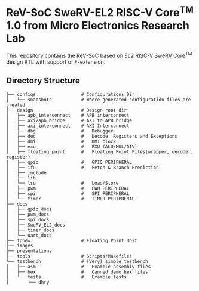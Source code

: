 # ReV-SoC SweRV-EL2 RISC-V Core<sup>TM</sup> 1.0 from Micro Electronics Research Lab
This repository contains the ReV-SoC based on EL2 RISC-V SweRV Core<sup>TM</sup>  design RTL with support of F-extension.
## Directory Structure

    ├── configs                 # Configurations Dir
    │   └── snapshots           # Where generated configuration files are created
    ├── design                  # Design root dir
    │   ├── apb_interconnect    # APB interconnect
    │   ├── axi2apb_bridge      # AXI to APB bridge
    │   ├── axi_interconnect    # AXI Interconnect
    │   ├── dbg                 #   Debugger
    │   ├── dec                 #   Decode, Registers and Exceptions
    │   ├── dmi                 #   DMI block
    │   ├── exu                 #   EXU (ALU/MUL/DIV)
    │   ├── floating_point      #   Floating Point Files(wrapper, decoder, register)
    │   ├── gpio                #   GPIO PERIPHERAL
    │   ├── ifu                 #   Fetch & Branch Prediction
    │   ├── include             
    │   ├── lib
    │   └── lsu                 #   Load/Store
    │   ├── pwm                 #   PWM PERIPHERAL
    │   ├── spi                 #   SPI PERIPHERAL
    │   └── timer               #   TIMER PERIPHERAL
    ├── docs
    │   ├── gpio_docs
    │   ├── pwm_docs
    │   ├── spi_docs
    │   ├── SweRV_EL2_docs
    │   ├── timer_docs
    │   └── uart_docs
    ├── fpnew                   # Floating Point Unit
    ├── images
    ├── presentations
    ├── tools                   # Scripts/Makefiles
    └── testbench               # (Very) simple testbench
    │   ├── asm                 #   Example assembly files
    │   ├── hex                 #   Canned demo hex files
    │   └── tests               #   Example tests
    |       └── dhry
 